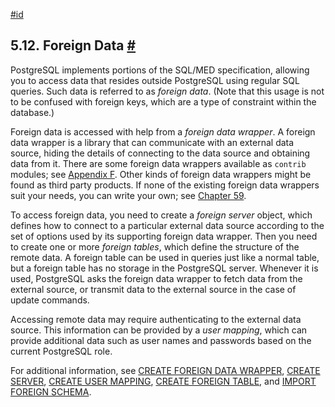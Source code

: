 [#id](#DDL-FOREIGN-DATA)

## 5.12. Foreign Data [#](#DDL-FOREIGN-DATA)

PostgreSQL implements portions of the SQL/MED specification, allowing you to access data that resides outside PostgreSQL using regular SQL queries. Such data is referred to as _foreign data_. (Note that this usage is not to be confused with foreign keys, which are a type of constraint within the database.)

Foreign data is accessed with help from a _foreign data wrapper_. A foreign data wrapper is a library that can communicate with an external data source, hiding the details of connecting to the data source and obtaining data from it. There are some foreign data wrappers available as `contrib` modules; see [Appendix F](contrib). Other kinds of foreign data wrappers might be found as third party products. If none of the existing foreign data wrappers suit your needs, you can write your own; see [Chapter 59](fdwhandler).

To access foreign data, you need to create a _foreign server_ object, which defines how to connect to a particular external data source according to the set of options used by its supporting foreign data wrapper. Then you need to create one or more _foreign tables_, which define the structure of the remote data. A foreign table can be used in queries just like a normal table, but a foreign table has no storage in the PostgreSQL server. Whenever it is used, PostgreSQL asks the foreign data wrapper to fetch data from the external source, or transmit data to the external source in the case of update commands.

Accessing remote data may require authenticating to the external data source. This information can be provided by a _user mapping_, which can provide additional data such as user names and passwords based on the current PostgreSQL role.

For additional information, see [CREATE FOREIGN DATA WRAPPER](sql-createforeigndatawrapper), [CREATE SERVER](sql-createserver), [CREATE USER MAPPING](sql-createusermapping), [CREATE FOREIGN TABLE](sql-createforeigntable), and [IMPORT FOREIGN SCHEMA](sql-importforeignschema).
